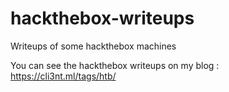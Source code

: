 # hackthebox-writeups
Writeups of some hackthebox machines

You can see the hackthebox writeups on my blog : https://cli3nt.ml/tags/htb/
